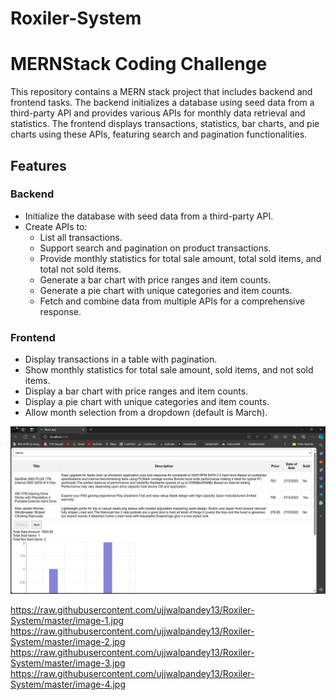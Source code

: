# Roxiler-System

# MERNStack Coding Challenge

This repository contains a MERN stack project that includes backend and frontend tasks. The backend initializes a database using seed data from a third-party API and provides various APIs for monthly data retrieval and statistics. The frontend displays transactions, statistics, bar charts, and pie charts using these APIs, featuring search and pagination functionalities.

## Features

### Backend
- Initialize the database with seed data from a third-party API.
- Create APIs to:
  - List all transactions.
  - Support search and pagination on product transactions.
  - Provide monthly statistics for total sale amount, total sold items, and total not sold items.
  - Generate a bar chart with price ranges and item counts.
  - Generate a pie chart with unique categories and item counts.
  - Fetch and combine data from multiple APIs for a comprehensive response.

### Frontend
- Display transactions in a table with  pagination.
- Show monthly statistics for total sale amount, sold items, and not sold items.
- Display a bar chart with price ranges and item counts.
- Display a pie chart with unique categories and item counts.
- Allow month selection from a dropdown (default is March).

![image alt](https://github.com/ujjwalpandey13/Roxiler-System/blob/946906eea6ef17fae75a828a48807ecc9c5d0b78/image-1.jpg)

https://raw.githubusercontent.com/ujjwalpandey13/Roxiler-System/master/image-1.jpg
https://raw.githubusercontent.com/ujjwalpandey13/Roxiler-System/master/image-2.jpg
https://raw.githubusercontent.com/ujjwalpandey13/Roxiler-System/master/image-3.jpg
https://raw.githubusercontent.com/ujjwalpandey13/Roxiler-System/master/image-4.jpg

